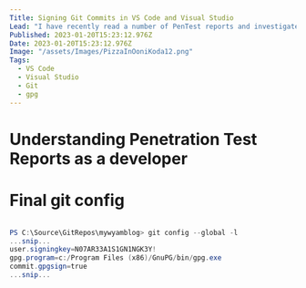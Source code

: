 ```yaml
---
Title: Signing Git Commits in VS Code and Visual Studio
Lead: "I have recently read a number of PenTest reports and investigated and fixed the vulnerabilities."
Published: 2023-01-20T15:23:12.976Z
Date: 2023-01-20T15:23:12.976Z
Image: "/assets/Images/PizzaInOoniKoda12.png"
Tags:
  - VS Code
  - Visual Studio
  - Git
  - gpg
---
```


# Understanding Penetration Test Reports as a developer

# Final git config

``` powershell

PS C:\Source\GitRepos\mywyamblog> git config --global -l
...snip...
user.signingkey=N07AR33A1S1GN1NGK3Y!
gpg.program=c:/Program Files (x86)/GnuPG/bin/gpg.exe
commit.gpgsign=true
...snip...

```
